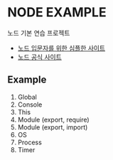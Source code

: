 # NODE EXAMPLE

노드 기본 연습 프로젝트

- [노드 입문자를 위한 심플한 사이트](https://nodejs.dev/learn)
- [노드 공식 사이트](https://nodejs.org/en/docs/)

## Example

1. Global
2. Console
3. This
4. Module (export, require)
5. Module (export, import)
6. OS
7. Process
8. Timer
